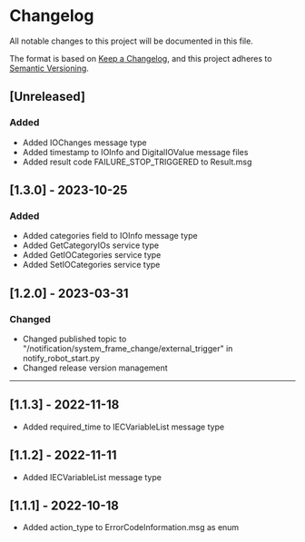 # Changelog
All notable changes to this project will be documented in this file.

The format is based on [Keep a Changelog](https://keepachangelog.com/en/1.0.0/),
and this project adheres to [Semantic Versioning](https://semver.org/spec/v2.0.0.html).

## [Unreleased]

### Added

- Added IOChanges message type
- Added timestamp to IOInfo and DigitalIOValue message files
- Added result code FAILURE_STOP_TRIGGERED to Result.msg

## [1.3.0] - 2023-10-25

### Added

- Added categories field to IOInfo message type
- Added GetCategoryIOs service type
- Added GetIOCategories service type
- Added SetIOCategories service type

## [1.2.0] - 2023-03-31

### Changed

- Changed published topic to "/notification/system_frame_change/external_trigger" in notify_robot_start.py
- Changed release version management

***

## [1.1.3] - 2022-11-18

- Added required_time to IECVariableList message type

## [1.1.2] - 2022-11-11

- Added IECVariableList message type

## [1.1.1] - 2022-10-18

- Added action_type to ErrorCodeInformation.msg as enum
